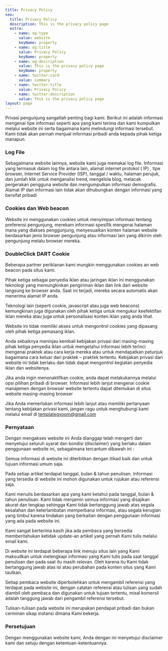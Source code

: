 ```yaml
---
title: Privacy Policy
seo:
  title: Privacy Policy
  description: This is the privacy policy page
  extra:
    - name: og:type
      value: website
      keyName: property
    - name: og:title
      value: Privacy Policy
      keyName: property
    - name: og:description
      value: This is the privacy policy page
      keyName: property
    - name: twitter:card
      value: summary
    - name: twitter:title
      value: Privacy Policy
    - name: twitter:description
      value: This is the privacy policy page
layout: page
---
```


Privasi pengunjung sangatlah penting bagi kami. Berikut ini adalah informasi mengenai tipe informasi seperti apa yang kami terima dan kami kumpulkan melalui website ini serta bagaimana kami melindungi informasi tersebut. Kami tidak akan pernah menjual informasi pribadi anda kepada pihak ketiga manapun.

### Log File
Sebagaimana website lainnya, website kami juga memakai log file. Informasi yang termasuk dalam log file antara lain, alamat internet protokol ( IP) , tipe browser, Internet Service Provider (ISP), tanggal / waktu, halaman perujuk, dan jumlah klik untuk menganalisi trend, mengelola blog, melacak pergerakan pengguna website dan mengumpulkan informasi demografis. Alamat IP dan informasi lain tidak akan dihubungkan dengan informasi yang bersifat pribadi

### Cookies dan Web beacon
Website ini menggunakan cookies untuk menyimpan informasi tentang preferensi pengunjung, merekam informasi spesifik mengenai halaman mana yang diakses penggunjung, menyesuaikan konten halaman website berdasarkan jenis browser pengunjung atau informasi lain yang dikirim oleh pengunjung melalu browser mereka.

### DoubleClick DART Cookie
Beberapa partner periklanan kami mungkin menggunakan cookies an web beacon pada situs kami.

Pihak ketiga sebagai penyedia iklan atau jaringan iklan ini menggunakan teknologi yang memungkinkan pengiriman iklan dan link dari website langsung ke browser anda. Saat ini terjadi, mereka secara automatis akan menerima alamat IP anda.

Teknologi lain (seperti cookie, javascript atau juga web beacons) kemungkinan juga digunakan oleh pihak ketiga untuk mengukur keefektifan iklan mereka atau juga untuk personalisasi konten iklan yang anda lihat.

Website ini tidak memiliki akses untuk mengontrol cookies yang dipasang oleh pihak ketiga pemasang iklan.

Anda sebaiknya meninjau kembali kebijakan privasi dari masing-masing pihak ketiga penyedia iklan untuk mengetahui informasi lebih terinci mengenai praktek atau cara kerja mereka atau untuk mendapatkan petunjuk bagaimana cara keluar dari praktek – praktek tertentu. Kebijakan privasi dari website ini tidak berlaku dan tidak dapat mengontrol kegiatan penyedia iklan dan websitenya.

Jika anda ingin menonaktifkan cookie, anda dapat melakukannya melalui opsi pilihan pribadi di browser. Informasi lebih lanjut mengenai cookie manajemen dengan browser website tertentu dapat ditemukan di situs website masing-masing browser

Jika Anda memerlukan informasi lebih lanjut atau memiliki pertanyaan tentang kebijakan privasi kami, jangan ragu untuk menghubungi kami melalui email di templategyoom@gmail.com

### Pernyataan

Dengan mengakses website ini Anda dianggap telah mengerti dan menyetujui seluruh syarat dan kondisi (disclaimer) yang berlaku dalam penggunaan website ini, sebagaimana tercantum dibawah ini :

Semua informasi di website ini diterbitkan dengan itikad baik dan untuk tujuan informasi umum saja.

Pada setiap artikel terdapat tanggal, bulan & tahun penulisan. Informasi yang tersedia di website ini mohon digunakan untuk rujukan atau referensi saja.

Kami menulis berdasarkan apa yang kami ketahui pada tanggal, bulan & tahun penulisan. Kami tidak menjamin semua informasi yang disajikan akurat dan lengkap sehingga Kami tidak bertanggung jawab atas segala kesalahan dan keterlambatan memperbarui informasi, atau segala kerugian yang timbul karena tindakan yang berkaitan dengan penggunaan informasi yang ada pada website ini.

Kami sangat berterima kasih jika ada pembaca yang bersedia memberitahukan ketidak update-an artikel yang pernah Kami tulis melalui email kami.

Di website ini terdapat beberapa link menuju situs lain yang Kami maksudkan untuk melengkapi informasi yang Kami tulis pada saat tanggal penulisan dan pada saat itu masih relevan. Oleh karena itu Kami tidak bertanggung jawab atas isi atau perubahan pada konten situs yang Kami tautkan.

Setiap pembaca website diperbolehkan untuk mengambil referensi yang terdapat pada website ini, dengan catatan referensi atau tulisan yang sudah diambil oleh pembaca dan digunakan untuk tujuan tertentu, misal komersil adalah tanggung jawab dari pengambil referensi tersebut.

Tulisan-tulisan pada website ini merupakan pendapat pribadi dan bukan cerminan sikap instansi dimana Kami bekerja.

### Persetujuan

Dengan menggunakan website kami, Anda dengan ini menyetujui disclaimer kami dan setuju dengan ketentuan-ketentuannya.
